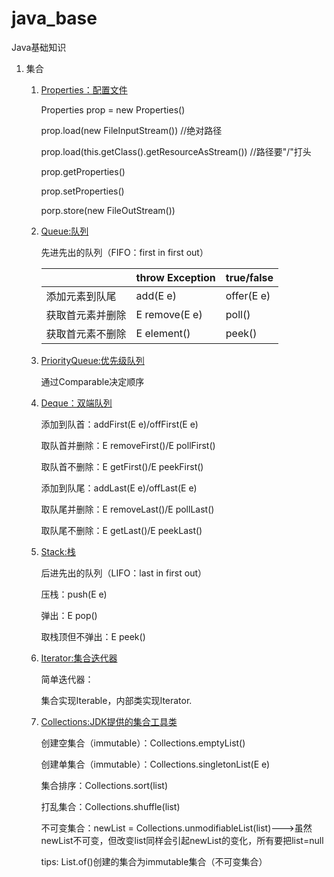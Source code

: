 # java_base
Java基础知识

1. 集合
   1. [Properties：配置文件](src/main/java/com/pengo/collection/properties)
      
      Properties prop = new Properties()
   
      prop.load(new FileInputStream())   //绝对路径
   
      prop.load(this.getClass().getResourceAsStream())   //路径要"/"打头
   
      prop.getProperties()
      
      prop.setProperties()
      
      porp.store(new FileOutStream())
   2. [Queue:队列](src/main/java/com/pengo/collection/queue/QueueDemo.java)

      先进先出的队列（FIFO：first in first out）
   
      |                | throw Exception  | true/false  |
      |  ----          | ----             |----         |
      | 添加元素到队尾    | add(E e)        |offer(E e)   |
      | 获取首元素并删除  | E remove(E e)   |poll()       |
      | 获取首元素不删除  | E element()     |peek()       |
   3. [PriorityQueue:优先级队列](src/main/java/com/pengo/collection/queue/PriorityQueueDemo.java)
   
      通过Comparable决定顺序
   4. [Deque：双端队列](src/main/java/com/pengo/collection/queue/DequeDemo.java)
   
      添加到队首：addFirst(E e)/offFirst(E e)
   
      取队首并删除：E removeFirst()/E pollFirst()
   
      取队首不删除：E getFirst()/E peekFirst()
   
      添加到队尾：addLast(E e)/offLast(E e)
   
      取队尾并删除：E removeLast()/E pollLast()
   
      取队尾不删除：E getLast()/E peekLast()
   5. [Stack:栈](src/main/java/com/pengo/collection/stack)
      
      后进先出的队列（LIFO：last in first out）

      压栈：push(E e)

      弹出：E pop()

      取栈顶但不弹出：E peek()
   6. [Iterator:集合迭代器](src/main/java/com/pengo/collection/iterator)

      简单迭代器：
   
      集合实现Iterable，内部类实现Iterator.
   7. [Collections:JDK提供的集合工具类](src/main/java/com/pengo/collection/collections)

      创建空集合（immutable）：Collections.emptyList()

      创建单集合（immutable）：Collections.singletonList(E e)

      集合排序：Collections.sort(list)

      打乱集合：Collections.shuffle(list)

      不可变集合：newList = Collections.unmodifiableList(list)--->虽然newList不可变，但改变list同样会引起newList的变化，所有要把list=null

      tips: List.of()创建的集合为immutable集合（不可变集合）
